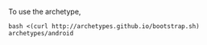 To use the archetype, 

    bash <(curl http://archetypes.github.io/bootstrap.sh) archetypes/android
